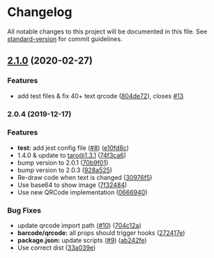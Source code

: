 # Changelog

All notable changes to this project will be documented in this file. See [standard-version](https://github.com/conventional-changelog/standard-version) for commit guidelines.

## [2.1.0](https://github.com/Miaonster/taro-code/compare/v2.0.4...v2.1.0) (2020-02-27)


### Features

* add test files & fix 40+ text qrcode ([804de72](https://github.com/Miaonster/taro-code/commit/804de72eec2a25fd7dfbef9a0d972fa3136369ab)), closes [#13](https://github.com/Miaonster/taro-code/issues/13)

### 2.0.4 (2019-12-17)


### Features

* **test:** add jest config file ([#8](https://github.com/Miaonster/taro-code/issues/8)) ([e10fd8c](https://github.com/Miaonster/taro-code/commit/e10fd8c57285bcc3980fae7cc4d702cdef0601de))
* 1.4.0 & update to taro@1.3.1 ([74f3ca6](https://github.com/Miaonster/taro-code/commit/74f3ca6ebb7f8e986fb7959f886b7cd8e2a2ba37))
* bump version to 2.0.1 ([70b9f01](https://github.com/Miaonster/taro-code/commit/70b9f0169ab8b3d8205bf2da7766bea635368b5f))
* bump version to 2.0.3 ([928a525](https://github.com/Miaonster/taro-code/commit/928a525bef5391a729509e79536b90d07aa0d733))
* Re-draw code when text is changed ([30976f5](https://github.com/Miaonster/taro-code/commit/30976f5bf7a380666d831ecb6b7b2ddc3b58e9ab))
* Use base64 to show image ([7f32484](https://github.com/Miaonster/taro-code/commit/7f32484e6442cc4ba75b861a15c95b3bab2ef1a6))
* Use new QRCode implementation ([0666940](https://github.com/Miaonster/taro-code/commit/066694001db1d6325ebcadb79ba926789542d52e))


### Bug Fixes

* update qrcode import path ([#10](https://github.com/Miaonster/taro-code/issues/10)) ([704c12a](https://github.com/Miaonster/taro-code/commit/704c12a7722e7d7b4345323b068613e4985a6288))
* **barcode/qrcode:** all props should trigger hooks ([272417e](https://github.com/Miaonster/taro-code/commit/272417e58d086269b97903237a32ec868a4ba9e7))
* **package.json:** update scripts ([#9](https://github.com/Miaonster/taro-code/issues/9)) ([ab242fe](https://github.com/Miaonster/taro-code/commit/ab242fed426b7fe7083eccdafcc7716602e0f251))
* Use correct dist ([33a039e](https://github.com/Miaonster/taro-code/commit/33a039ee29c33473484008c9bf12bc0aba0bf337))
